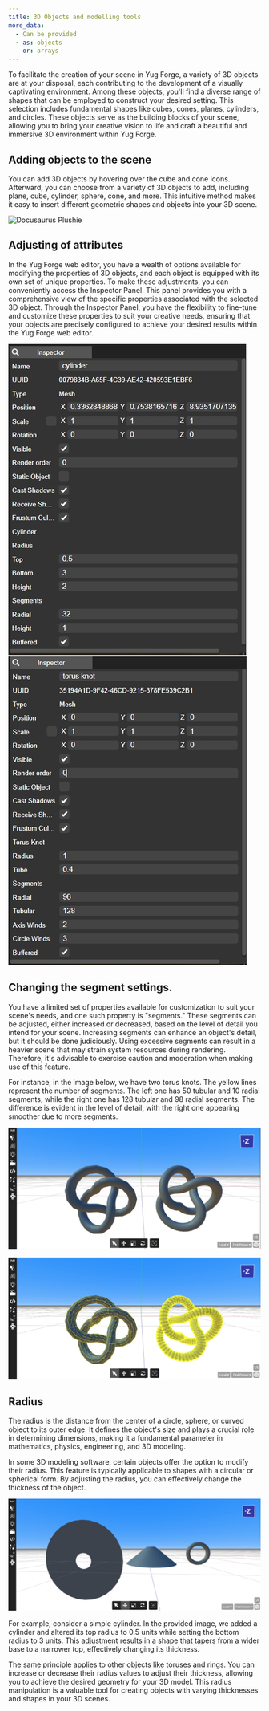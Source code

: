 ```yaml
---
title: 3D Objects and modelling tools
more_data:
  - Can be provided
  - as: objects
    or: arrays
---
```


To facilitate the creation of your scene in Yug Forge, a variety of 3D objects are at your disposal, each contributing to the development of a visually captivating environment. Among these objects, you'll find a diverse range of shapes that can be employed to construct your desired setting. This selection includes fundamental shapes like cubes, cones, planes, cylinders, and circles. These objects serve as the building blocks of your scene, allowing you to bring your creative vision to life and craft a beautiful and immersive 3D environment within Yug Forge.

## Adding objects to the scene

You can add 3D objects by hovering over the cube and cone icons. Afterward, you can choose from a variety of 3D objects to add, including plane, cube, cylinder, sphere, cone, and more. This intuitive method makes it easy to insert different geometric shapes and objects into your 3D scene.

![Docusaurus Plushie](/img/docs/tutorial/02/step2.jpg)

## Adjusting of attributes

In the Yug Forge web editor, you have a wealth of options available for modifying the properties of 3D objects, and each object is equipped with its own set of unique properties. To make these adjustments, you can conveniently access the Inspector Panel. This panel provides you with a comprehensive view of the specific properties associated with the selected 3D object. Through the Inspector Panel, you have the flexibility to fine-tune and customize these properties to suit your creative needs, ensuring that your objects are precisely configured to achieve your desired results within the Yug Forge web editor.

![Docusaurus Plushie](./At1.jpg) ![Docusaurus Plushie](./At2.jpg)



## Changing the segment settings.

You have a limited set of properties available for customization to suit your scene's needs, and one such property is "segments." These segments can be adjusted, either increased or decreased, based on the level of detail you intend for your scene. Increasing segments can enhance an object's detail, but it should be done judiciously. Using excessive segments can result in a heavier scene that may strain system resources during rendering. Therefore, it's advisable to exercise caution and moderation when making use of this feature.

For instance, in the image below, we have two torus knots. The yellow lines represent the number of segments. The left one has 50 tubular and 10 radial segments, while the right one has 128 tubular and 98 radial segments. The difference is evident in the level of detail, with the right one appearing smoother due to more segments.

![Docusaurus Plushie](./torus.jpg)

![Docusaurus Plushie](./torus2.jpg)

## Radius

The radius is the distance from the center of a circle, sphere, or curved object to its outer edge. It defines the object's size and plays a crucial role in determining dimensions, making it a fundamental parameter in mathematics, physics, engineering, and 3D modeling.

In some 3D modeling software, certain objects offer the option to modify their radius. This feature is typically applicable to shapes with a circular or spherical form. By adjusting the radius, you can effectively change the thickness of the object.

![Docusaurus Plushie](./radius.jpg)


For example, consider a simple cylinder. In the provided image, we added a cylinder and altered its top radius to 0.5 units while setting the bottom radius to 3 units. This adjustment results in a shape that tapers from a wider base to a narrower top, effectively changing its thickness.

The same principle applies to other objects like toruses and rings. You can increase or decrease their radius values to adjust their thickness, allowing you to achieve the desired geometry for your 3D model. This radius manipulation is a valuable tool for creating objects with varying thicknesses and shapes in your 3D scenes.








